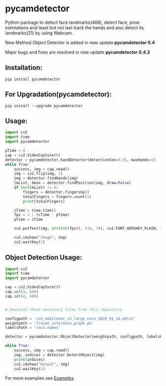 # pycamdetector
Python package to detect face landmarks(468), detect face, pose estimations and least but not last track the hands and also detect its landmarks(21) by using Webcam.

New Method Object Detector is added in new update **pycamdetector 0.4**

Major bugs and fixes are resolved in new update **pycamdetector 0.4.3**

## Installation:
```nano
pip install pycamdetector
```

## For Upgradation(pycamdetector):
```nano
pip install --upgrade pycamdetector
```

## Usage:
```py
import cv2
import time
import pycamdetector

pTime = 0
cap = cv2.VideoCapture(0)
detector = pycamdetector.handDetector(detectionCon=0.85, maxHands=1)
while True:
    success, img = cap.read()
    img = cv2.flip(img, 1)
    img = detector.findHands(img)
    lmList, bbox = detector.findPosition(img, draw=False)
    if len(lmList) != 0:
        fingers = detector.fingersUp()
        totalFingers = fingers.count(1)
        print(totalFingers)

    cTime = time.time()
    fps = 1 / (cTime - pTime)
    pTime = cTime

    cv2.putText(img, str(int(fps)), (10, 70), cv2.FONT_HERSHEY_PLAIN, 3, (255, 0, 255), 3)

    cv2.imshow("Image", img)
    cv2.waitKey(1)
```

## Object Detection Usage:
```py
import cv2
import time
import pycamdetector

cap = cv2.VideoCapture(0)
cap.set(3, 640)
cap.set(4, 480)


# Download these necessary files from this repository

configpath = 'ssd_mobilenet_v3_large_coco_2020_01_14.pbtxt'
weightpath = 'frozen_inference_graph.pb'
labelsPath = 'coco.names'

detector = pycamdetector.ObjectDetector(weightpath, configpath, labelsPath)

while True:
    success, img = cap.read()
    img, indices = detector.DetectObject(img)
    print(indices)
    cv2.imshow("Output", img)
    cv2.waitKey(1)
```

For more examples see [Examples](https://github.com/roshaan55/pycamdetector/blob/main/examples "Examples of funcions of pydetector").
